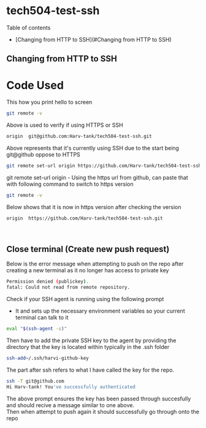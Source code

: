 # tech504-test-ssh

Table of contents

* [Changing from HTTP to SSH](#Changing from HTTP to SSH)

## Changing from HTTP to SSH






# Code Used
This how you print hello to screen

``` bash
git remote -v
```
Above is used to verify if using HTTPS or SSH
``` bash
origin  git@github.com:Harv-tank/tech504-test-ssh.git 
```
Above represents that it's currently using SSH due to the start being git@github oppose to HTTPS

``` bash
git remote set-url origin https://github.com/Harv-tank/tech504-test-ssh.git

```
git remote set-url origin - Using the https url from github, can paste that with following command to switch to https version

``` bash
git remote -v
```
Below shows that it is now in https version after checking the version
``` bash
origin  https://github.com/Harv-tank/tech504-test-ssh.git 
```

<br>

## Close terminal (Create new push request)
Below is the error message when attempting to push on the repo after creating a new terminal
as it no longer has access to private key

``` bash
Permission denied (publickey).
fatal: Could not read from remote repository.
```

Check if your SSH agent is running using the following prompt
* It and sets up the necessary environment variables so your current terminal can talk to it
``` bash
eval "$(ssh-agent -s)"
```

Then have to add the private SSH key to the agent by providing the directory that the 
key is located within typically in the .ssh folder
``` bash
ssh-add~/.ssh/harvi-github-key
```
The part after ssh refers to what I have called the key for the repo.
<br>

``` bash
ssh -T git@github.com
Hi Harv-tank! You've successfully authenticated
```
The above prompt ensures the key has been passed through succesfully and should recive a message similar to one above.
<br>
Then when attempt to push again it should successfully go through onto the repo



